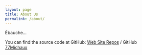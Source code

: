 ```yaml
---
layout: page
title: About Us
permalink: /about/
---
```


Ébauche...

You can find the source code at GitHub:
[Web Site Repos][website_repos] / GitHub [77Michaux](https://github.com/77Michaux)


[website_repos]: https://github.com/77Michaux/77Michaux.github.io
